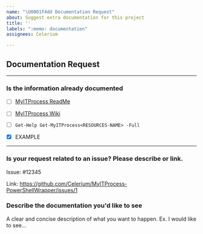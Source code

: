 ```yaml
---
name: "\U0001f4dd Documentation Request"
about: Suggest extra documentation for this project
title: ''
labels: ":memo: documentation"
assignees: Celerium

---
```


## Documentation Request

---

### **Is the information already documented**

- [ ] [MyITProcess ReadMe](https://github.com/Celerium/MyITProcess-PowerShellWrapper/blob/main/README.md)
- [ ] [MyITProcess Wiki](https://github.com/Celerium/MyITProcess-PowerShellWrapper/wiki)
- [ ] `Get-Help Get-MyITProcess<RESOURCES-NAME> -Full`

- [x] EXAMPLE

---

### **Is your request related to an issue? Please describe or link.**

Issue: #12345

Link: https://github.com/Celerium/MyITProcess-PowerShellWrapper/issues/1

### **Describe the documentation you'd like to see**

A clear and concise description of what you want to happen. Ex. I would like to see...
